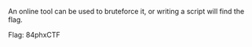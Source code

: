 An online tool can be used to bruteforce it, or writing a script will find the flag.

Flag: 84phxCTF
